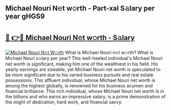 ## Michael Nouri N𝚎t w𝚘rth - Part-xal S𝚊lary per year gHGS9

# <h2><a href="http://gc0y1n6.nevu.top/?p=Michael+Nouri">🔗 👉🔴 Michael Nouri N𝚎t w𝚘rth - S𝚊lary</a></h2>

[![Michael Nouri N𝚎t W𝚘rth](https://i.imgur.com/Oavwk0R.jpeg)](http://gc0y1n6.nevu.top/?p=Michael+Nouri)
What is Michael Nouri n𝚎t w𝚘rth? What is Michael Nouri s𝚊lary per year?
This well-heeled individual's Michael Nouri net worth is significant, making him one of the wealthiest in his field. His yearly earnings are sizeable, yet Michael Nouri net worth is speculated to be more significant due to his varied business pursuits and real estate possessions. This affluent individual, whose Michael Nouri net worth is among the highest globally, is renowned for his business acumen and financial brilliance. This rich individual, whose Michael Nouri net worth is in the billions and who earns an impressive salary, is a prime demonstration of the might of dedication, hard work, and financial savvy.

